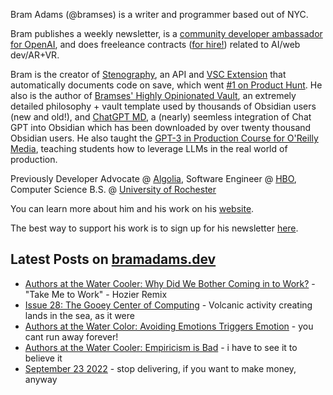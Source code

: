 Bram Adams (@bramses) is a writer and programmer based out of NYC. 

Bram publishes a weekly newsletter, is a [community developer ambassador for OpenAI](https://platform.openai.com/ambassadors), and does freeleance contracts ([for hire!](https://www.bramadams.dev/consulting/)) related to AI/web dev/AR+VR. 

Bram is the creator of [Stenography](https://stenography.dev), an API and [VSC Extension](https://marketplace.visualstudio.com/items?itemName=Stenography.stenography) that automatically documents code on save, which went [#1 on Product Hunt](https://www.producthunt.com/products/stenography#stenography). He also is the author of [Bramses' Highly Opinionated Vault](https://github.com/bramses/bramses-highly-opinionated-vault-2023), an extremely detailed philosophy + vault template used by thousands of Obsidian users (new and old!), and [ChatGPT MD](https://github.com/bramses/chatgpt-md), a (nearly) seemless integration of Chat GPT into Obsidian which has been downloaded by over twenty thousand Obsidian users. He also taught the [GPT-3 in Production Course for O'Reilly Media](https://www.oreilly.com/live-events/gpt-3-in-production/0636920065944/0636920071443/), teaching students how to leverage LLMs in the real world of production.

Previously Developer Advocate @ [Algolia](https://www.algolia.com/), Software Engineer @ [HBO](https://www.hbo.com/), Computer Science B.S. @ [University of Rochester](https://rochester.edu/)

You can learn more about him and his work on his [website](https://www.bramadams.dev/about/). 

The best way to support his work is to sign up for his newsletter [here](https://www.bramadams.dev/#/portal/).


## Latest Posts on [bramadams.dev](https://www.bramadams.dev/)

<!--START_SECTION:feed-->
* [Authors at the Water Cooler: Why Did We Bother Coming in to Work?](https:&#x2F;&#x2F;www.bramadams.dev&#x2F;authors-at-the-water-cooler-why-did-we-bother-coming-in-to-work&#x2F;) - &quot;Take Me to Work&quot; - Hozier Remix
* [Issue 28: The Gooey Center of Computing](https:&#x2F;&#x2F;www.bramadams.dev&#x2F;202309242142&#x2F;) - Volcanic activity creating lands in the sea, as it were
* [Authors at the Water Color: Avoiding Emotions Triggers Emotion](https:&#x2F;&#x2F;www.bramadams.dev&#x2F;authors-at-the-water-color-avoiding-emotions-triggers-emotion&#x2F;) - you cant run away forever!
* [Authors at the Water Cooler: Empiricism is Bad](https:&#x2F;&#x2F;www.bramadams.dev&#x2F;authors-table-empiricism-is-bad&#x2F;) - i have to see it to believe it
* [September 23 2022](https:&#x2F;&#x2F;www.bramadams.dev&#x2F;september-23-2022&#x2F;) - stop delivering, if you want to make money, anyway
<!--END_SECTION:feed-->
